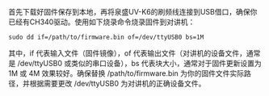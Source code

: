 首先下载好固件保存到本地，再将泉盛UV-K6的刷频线连接到USB借口，确保你已经有CH340驱动。使用如下烧录命令烧录固件到对讲机：
```shell
sudo dd if=/path/to/firmware.bin of=/dev/ttyUSB0 bs=1M
```
其中，if 代表输入文件（固件镜像），of 代表输出文件（对讲机的设备文件，通常是 /dev/ttyUSB0 或类似的串口设备），bs 代表块大小，通常对于固件更新设置为 1M 或 4M 效果较好。确保替换 /path/to/firmware.bin 为你的固件文件实际路径，并根据需要更改 /dev/ttyUSB0 为对讲机的正确设备文件。